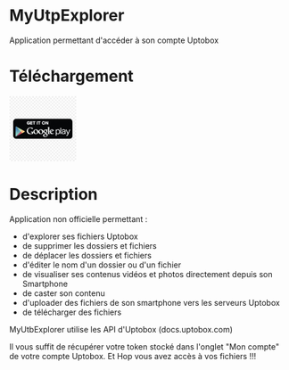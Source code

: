 # MyUtpExplorer
Application permettant d'accéder à son compte Uptobox

# Téléchargement
[![](google-play-android.jpg)](https://play.google.com/store/apps/details?id=info.matpif.myutbexplorer&hl=fr)

# Description
Application non officielle permettant :
- d'explorer ses fichiers Uptobox
- de supprimer les dossiers et fichiers
- de déplacer les dossiers et fichiers
- d'éditer le nom d'un dossier ou d'un fichier
- de visualiser ses contenus vidéos et photos directement depuis son Smartphone
- de caster son contenu
- d'uploader des fichiers de son smartphone vers les serveurs Uptobox
- de télécharger des fichiers

MyUtbExplorer utilise les API d'Uptobox (docs.uptobox.com)

Il vous suffit de récupérer votre token stocké dans l'onglet "Mon compte" de votre compte Uptobox.
Et Hop vous avez accès à vos fichiers !!!
